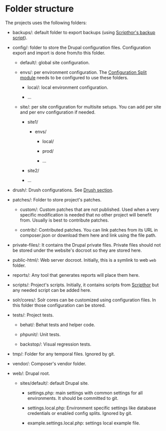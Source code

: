 # Folder structure

The projects uses the following folders:

 - backups/: default folder to export backups (using [Scripthor's backup script](https://github.com/Metadrop/scripthor/blob/fb-backup-script/README.md#backup-sh)).

 - config/: folder to store the Drupal configuration files. Configuration export and import is done from/to this folder.

   - default/: global site configuration.

   - envs/: per environment configuration. The [Configuration Split module](https://www.drupal.org/project/config_split) needs to be configured to use these folders.

     - local/: local environment configuration.

     - ...

   - site/: per site configuration for multisite setups. You can add per site and per env configuration if needed.

     - site1/

       - envs/

         - local/

         - prod/

         - ...

     - site2/

     - ...

 - drush/: Drush configurations. See [Drush section](@TODO).

 - patches/: Folder to store project's patches.

   - custom/: Custom patches that are not published. Used when a very specific modification is needed that no other project will benefit from. Usually is best to contribute patches.

   - contrib/: Contributed patches. You can link patches from its URL in composer.json or download them here and link using the file path.

 - private-files/: It contains the Drupal private files. Private files should not be stored under the website's docroot so they are stored here.

 - public-html/: Web server docroot. Initially, this is a symlink to web `web` folder.

 - reports/: Any tool that generates reports will place them here.

 - scripts/: Project's scripts. Initially, it contains scripts from [Scripthor](https://github.com/Metadrop/scripthor/) but any needed script can be added here.

 - solr/cores/: Solr cores can be customized using configuration files. In this folder those configuration can be stored.

 - tests/: Project tests.

   - behat/: Behat tests and helper code.

   - phpunit/: Unit tests.

   - backstop/: Visual regression tests.

  - tmp/: Folder for any temporal files. Ignored by git.

  - vendor/: Composer's vendor folder.

  - web/: Drupal root.

    - sites/default/: default Drupal site.

      - settings.php: main settings with common settings for all environments. It should be committed to git.

      - settings.local.php: Environment specific settings like database credentials or enabled config splits. Ignored by git.

      - example.settings.local.php: settings local example file.

